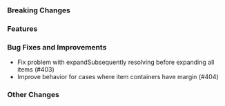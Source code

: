 ### Breaking Changes

### Features

### Bug Fixes and Improvements
- Fix problem with expandSubsequently resolving before expanding all items (#403)
- Improve behavior for cases where item containers have margin (#404)

### Other Changes
